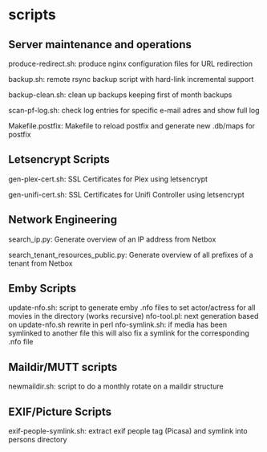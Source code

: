 # scripts

## Server maintenance and operations
produce-redirect.sh: produce nginx configuration files for URL redirection

backup.sh: remote rsync backup script with hard-link incremental support

backup-clean.sh: clean up backups keeping first of month backups

scan-pf-log.sh: check log entries for specific e-mail adres and show full log

Makefile.postfix: Makefile to reload postfix and generate new .db/maps for postfix

## Letsencrypt Scripts

gen-plex-cert.sh: SSL Certificates for Plex using letsencrypt

gen-unifi-cert.sh: SSL Certificates for Unifi Controller using letsencrypt

## Network Engineering

search_ip.py: Generate overview of an IP address from Netbox

search_tenant_resources_public.py: Generate overview of all prefixes of a tenant from Netbox

## Emby Scripts

update-nfo.sh: script to generate emby .nfo files to set actor/actress for all movies in the directory (works recursive)
nfo-tool.pl: next generation based on update-nfo.sh rewrite in perl
nfo-symlink.sh: if media has been symlinked to another file this will also fix a symlink for the corresponding .nfo file

## Maildir/MUTT scripts

newmaildir.sh: script to do a monthly rotate on a maildir structure

## EXIF/Picture Scripts

exif-people-symlink.sh: extract exif people tag (Picasa) and symlink into persons directory

